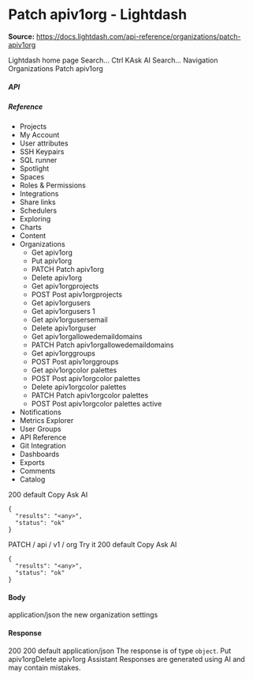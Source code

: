 # Patch apiv1org - Lightdash

**Source:** https://docs.lightdash.com/api-reference/organizations/patch-apiv1org

Lightdash home page
Search...
Ctrl KAsk AI
Search...
Navigation
Organizations
Patch apiv1org
##### API


##### Reference
  * Projects
  * My Account
  * User attributes
  * SSH Keypairs
  * SQL runner
  * Spotlight
  * Spaces
  * Roles & Permissions
  * Integrations
  * Share links
  * Schedulers
  * Exploring
  * Charts
  * Content
  * Organizations
    * Get apiv1org
    * Put apiv1org
    * PATCH
Patch apiv1org
    * Delete apiv1org
    * Get apiv1orgprojects
    * POST
Post apiv1orgprojects
    * Get apiv1orgusers
    * Get apiv1orgusers 1
    * Get apiv1orgusersemail
    * Delete apiv1orguser
    * Get apiv1orgallowedemaildomains
    * PATCH
Patch apiv1orgallowedemaildomains
    * Get apiv1orggroups
    * POST
Post apiv1orggroups
    * Get apiv1orgcolor palettes
    * POST
Post apiv1orgcolor palettes
    * Delete apiv1orgcolor palettes
    * PATCH
Patch apiv1orgcolor palettes
    * POST
Post apiv1orgcolor palettes active
  * Notifications
  * Metrics Explorer
  * User Groups
  * API Reference
  * Git Integration
  * Dashboards
  * Exports
  * Comments
  * Catalog


200
default
Copy
Ask AI
```
{
  "results": "<any>",
  "status": "ok"
}
```

PATCH
/
api
/
v1
/
org
Try it
200
default
Copy
Ask AI
```
{
  "results": "<any>",
  "status": "ok"
}
```

#### Body
application/json
the new organization settings
#### Response
200
200 default
application/json
The response is of type `object`.
Put apiv1orgDelete apiv1org
Assistant
Responses are generated using AI and may contain mistakes.


